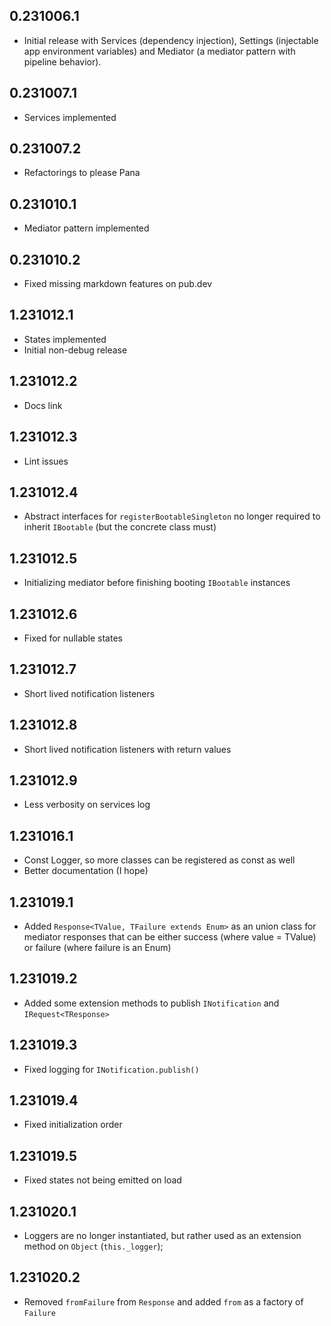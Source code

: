 ## 0.231006.1
* Initial release with Services (dependency injection), Settings (injectable app environment variables) and Mediator (a mediator pattern with pipeline behavior).

## 0.231007.1
* Services implemented

## 0.231007.2
* Refactorings to please Pana

## 0.231010.1
* Mediator pattern implemented

## 0.231010.2
* Fixed missing markdown features on pub.dev

## 1.231012.1
* States implemented
* Initial non-debug release

## 1.231012.2
* Docs link

## 1.231012.3
* Lint issues

## 1.231012.4
* Abstract interfaces for `registerBootableSingleton` no longer required to inherit `IBootable` (but the concrete class must)

## 1.231012.5
* Initializing mediator before finishing booting `IBootable` instances

## 1.231012.6
* Fixed for nullable states

## 1.231012.7
* Short lived notification listeners

## 1.231012.8
* Short lived notification listeners with return values

## 1.231012.9
* Less verbosity on services log

## 1.231016.1
* Const Logger, so more classes can be registered as const as well
* Better documentation (I hope)

## 1.231019.1
* Added `Response<TValue, TFailure extends Enum>` as an union class for mediator responses that can be either success (where value = TValue) or failure (where failure is an Enum)

## 1.231019.2
* Added some extension methods to publish `INotification` and `IRequest<TResponse>`

## 1.231019.3
* Fixed logging for `INotification.publish()`

## 1.231019.4
* Fixed initialization order

## 1.231019.5
* Fixed states not being emitted on load

## 1.231020.1
* Loggers are no longer instantiated, but rather used as an extension method on `Object` (`this._logger`);

## 1.231020.2
* Removed `fromFailure` from `Response` and added `from` as a factory of `Failure`